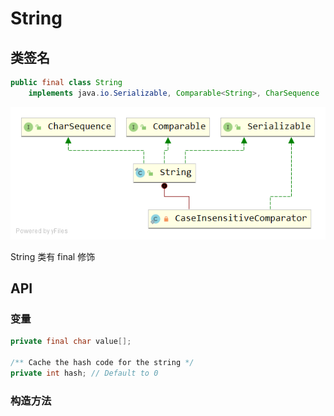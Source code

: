 # String
## 类签名
```java
public final class String
    implements java.io.Serializable, Comparable<String>, CharSequence
```
![](../images/String-UML.png)

String 类有 final 修饰
## API
### 变量
```java
private final char value[];

/** Cache the hash code for the string */
private int hash; // Default to 0
```
### 构造方法

